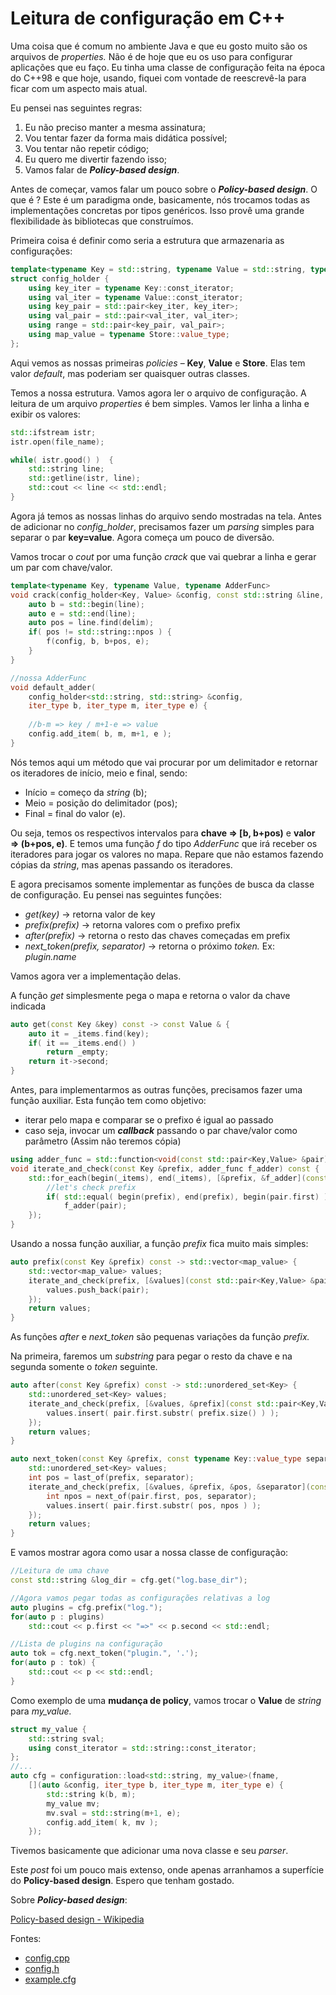 # Leitura de configuração em C++

Uma coisa que é comum no ambiente Java e que eu gosto muito são os arquivos de *properties.* Não é de hoje que eu os uso para configurar aplicações que eu faço.
 Eu tinha uma classe de configuração feita na época do C++98 e que hoje,  usando, fiquei com vontade de reescrevê-la para ficar com um aspecto  mais atual.

Eu pensei nas seguintes regras:

1. Eu não preciso manter a mesma assinatura;
2. Vou tentar fazer da forma mais didática possível;
3. Vou tentar não repetir código;
4. Eu quero me divertir fazendo isso;
5. Vamos falar de ***Policy-based design***.

Antes de começar, vamos falar um pouco sobre o ***Policy-based design***. O que é ?
 Este é um paradigma onde, basicamente, nós trocamos todas as  implementações concretas por tipos genéricos. Isso provê uma grande  flexibilidade às bibliotecas que construímos.

Primeira coisa é definir como seria a estrutura que armazenaria as configurações:

```cpp
template<typename Key = std::string, typename Value = std::string, typename Store = std::unordered_map<Key, Value>>
struct config_holder {
	using key_iter = typename Key::const_iterator;
	using val_iter = typename Value::const_iterator;
	using key_pair = std::pair<key_iter, key_iter>;
	using val_pair = std::pair<val_iter, val_iter>;
	using range = std::pair<key_pair, val_pair>;
	using map_value = typename Store::value_type;
};
```

Aqui vemos as nossas primeiras *policies* – **Key**, **Value** e **Store**. Elas tem valor *default*, mas poderiam ser quaisquer outras classes.

Temos a nossa estrutura. Vamos agora ler o arquivo de configuração.
 A leitura de um arquivo *properties* é bem simples. Vamos ler linha a linha
 e exibir os valores:

```cpp
std::ifstream istr;
istr.open(file_name);

while( istr.good() )  {
	std::string line;
	std::getline(istr, line);
	std::cout << line << std::endl;
}
```

Agora já temos as nossas linhas do arquivo sendo mostradas na tela.
Antes de adicionar no *config_holder*, precisamos fazer um *parsing* simples para separar o par **key=value**. Agora começa um pouco de diversão.

Vamos trocar o *cout* por uma função *crack* que vai quebrar a linha e gerar um par com chave/valor.

```cpp
template<typename Key, typename Value, typename AdderFunc>
void crack(config_holder<Key, Value> &config, const std::string &line, char delim, AdderFunc f) {
	auto b = std::begin(line);
	auto e = std::end(line);
	auto pos = line.find(delim);
	if( pos != std::string::npos ) {
		f(config, b, b+pos, e);
	}
}

//nossa AdderFunc
void default_adder(
	config_holder<std::string, std::string> &config, 
	iter_type b, iter_type m, iter_type e) {
	
	//b-m => key / m+1-e => value
	config.add_item( b, m, m+1, e );
}
```

Nós temos aqui um método que vai procurar por um delimitador e retornar os iteradores de início, meio e final, sendo:

- Início = começo da *string* (b);
- Meio = posição do delimitador (pos);
- Final = final do valor (e).

Ou seja, temos os respectivos intervalos para **chave => [b, b+pos)** e **valor => (b+pos, e)**. E temos uma função *f* do tipo *AdderFunc* que irá receber os iteradores para jogar os valores no mapa.
 Repare que não estamos fazendo cópias da *string*, mas apenas passando os iteradores.

E agora precisamos somente implementar as funções de busca da classe de configuração. Eu pensei nas seguintes funções:

- *get(key)* -> retorna valor de key
- *prefix(prefix)* -> retorna valores com o prefixo prefix
- *after(prefix)* -> retorna o resto das chaves começadas em prefix
- *next_token(prefix, separator)* -> retorna o próximo *token.* Ex: *plugin.name*

Vamos agora ver a implementação delas.

A função *get* simplesmente pega o mapa e retorna o valor da chave indicada

```cpp
auto get(const Key &key) const -> const Value & {
	auto it = _items.find(key);
	if( it == _items.end() )
		return _empty;
	return it->second;
}
```

Antes, para implementarmos as outras funções, precisamos fazer uma função auxiliar. Esta função tem como objetivo:

- iterar pelo mapa e comparar se o prefixo é igual ao passado
- caso seja, invocar um ***callback*** passando o par chave/valor como parâmetro (Assim não teremos cópia)

```cpp
using adder_func = std::function<void(const std::pair<Key,Value> &pair)>;
void iterate_and_check(const Key &prefix, adder_func f_adder) const {
	std::for_each(begin(_items), end(_items), [&prefix, &f_adder](const std::pair<Key,Value> &pair) {
		//let's check prefix
		if( std::equal( begin(prefix), end(prefix), begin(pair.first) ) )
			f_adder(pair);
	});
}
```

Usando a nossa função auxiliar, a função *prefix* fica muito mais simples:

```cpp
auto prefix(const Key &prefix) const -> std::vector<map_value> {
	std::vector<map_value> values;
	iterate_and_check(prefix, [&values](const std::pair<Key,Value> &pair) {
		values.push_back(pair);				
	});
	return values;
}
```

As funções *after* e *next_token* são pequenas variações da função *prefix.*

Na primeira, faremos um *substring* para pegar o resto da chave e na segunda somente o *token* seguinte.

```cpp
auto after(const Key &prefix) const -> std::unordered_set<Key> {
	std::unordered_set<Key> values;
	iterate_and_check(prefix, [&values, &prefix](const std::pair<Key,Value> &pair) {
		values.insert( pair.first.substr( prefix.size() ) );
	});
	return values;
}

auto next_token(const Key &prefix, const typename Key::value_type separator) const -> std::unordered_set<Key> {
	std::unordered_set<Key> values;
	int pos = last_of(prefix, separator);
	iterate_and_check(prefix, [&values, &prefix, &pos, &separator](const std::pair<Key,Value> &pair) {
		int npos = next_of(pair.first, pos, separator);
		values.insert( pair.first.substr( pos, npos ) );
	});
	return values;
}
```

E vamos mostrar agora como usar a nossa classe de configuração:

```cpp
//Leitura de uma chave
const std::string &log_dir = cfg.get("log.base_dir");

//Agora vamos pegar todas as configurações relativas a log
auto plugins = cfg.prefix("log.");
for(auto p : plugins)
	std::cout << p.first << "=>" << p.second << std::endl;

//Lista de plugins na configuração
auto tok = cfg.next_token("plugin.", '.');
for(auto p : tok) {
	std::cout << p << std::endl;
}
```

Como exemplo de uma **mudança de policy**, vamos trocar o **Value** de *string* para *my_value.*

```cpp
struct my_value {
	std::string sval;
	using const_iterator = std::string::const_iterator;
};
//...
auto cfg = configuration::load<std::string, my_value>(fname, 
	[](auto &config, iter_type b, iter_type m, iter_type e) {
		std::string k(b, m);
		my_value mv;
		mv.sval = std::string(m+1, e);
		config.add_item( k, mv );
	});
```

Tivemos basicamente que adicionar uma nova classe e seu *parser*.

Este *post* foi um pouco mais extenso, onde apenas arranhamos a superfície do **Policy-based design**. Espero que tenham gostado.

Sobre ***Policy-based design***:

[Policy-based design - Wikipedia](https://en.wikipedia.org/wiki/Policy-based_design)

Fontes:
- [config.cpp](https://github.com/SimplyCpp/posts/blob/master/17_Leitura_de_configuracao_em_Cpp/config.cpp)
- [config.h](https://github.com/SimplyCpp/posts/blob/master/17_Leitura_de_configuracao_em_Cpp/config.h)
- [example.cfg](https://github.com/SimplyCpp/posts/blob/master/17_Leitura_de_configuracao_em_Cpp/example.cfg)
